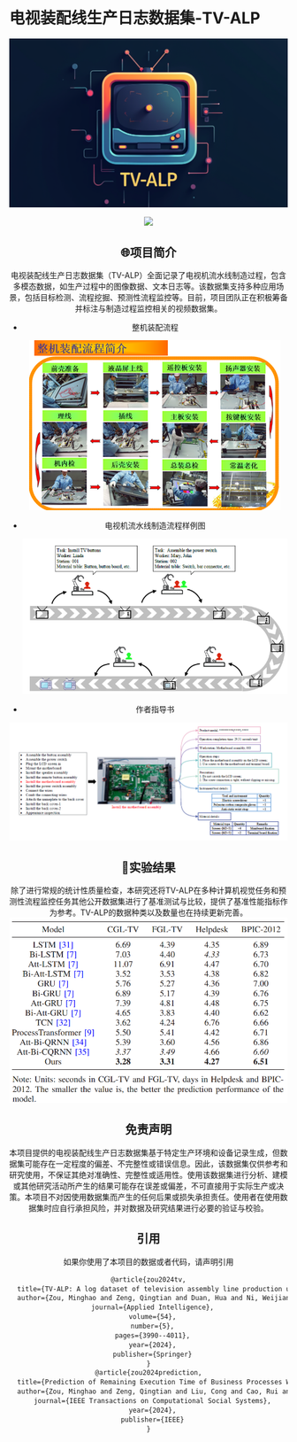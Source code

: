 

# 电视装配线生产日志数据集-TV-ALP

![tvalp](img/tvalp.png)

<div align="center"><img src="https://img.shields.io/badge/Version-1.0--alpha-brightgreen"> 

## 🌐项目简介


电视装配线生产日志数据集（TV-ALP）全面记录了电视机流水线制造过程，包含多模态数据，如生产过程中的图像数据、文本日志等。该数据集支持多种应用场景，包括目标检测、流程挖掘、预测性流程监控等。目前，项目团队正在积极筹备并标注与制造过程监控相关的视频数据集。

- 整机装配流程

  ![整机流程](img/整机流程.png)

- 电视机流水线制造流程样例图

  ![电视机流水线制造流程样例图](img/电视机流水线制造流程样例图.png)

- 作者指导书

![作者指导书](img/作者指导书.png)

## 🧭实验结果

除了进行常规的统计性质量检查，本研究还将TV-ALP在多种计算机视觉任务和预测性流程监控任务其他公开数据集进行了基准测试与比较，提供了基准性能指标作为参考。TV-ALP的数据种类以及数量也在持续更新完善。
![实验结果](img/image-20241116183753051.png)








## 免责声明

本项目提供的电视装配线生产日志数据集基于特定生产环境和设备记录生成，但数据集可能存在一定程度的偏差、不完整性或错误信息。因此，该数据集仅供参考和研究使用，不保证其绝对准确性、完整性或适用性。使用该数据集进行分析、建模或其他研究活动所产生的结果可能存在误差或偏差，不可直接用于实际生产或决策。本项目不对因使用数据集而产生的任何后果或损失承担责任。使用者在使用数据集时应自行承担风险，并对数据及研究结果进行必要的验证与校验。



## 引用

如果你使用了本项目的数据或者代码，请声明引用

```latex
@article{zou2024tv,
  title={TV-ALP: A log dataset of television assembly line production under multi-person collaboration for process mining research},
  author={Zou, Minghao and Zeng, Qingtian and Duan, Hua and Ni, Weijian and Chen, Shuang},
  journal={Applied Intelligence},
  volume={54},
  number={5},
  pages={3990--4011},
  year={2024},
  publisher={Springer}
}
@article{zou2024prediction,
  title={Prediction of Remaining Execution Time of Business Processes With Multiperson Collaboration in Assembly Line Production},
  author={Zou, Minghao and Zeng, Qingtian and Liu, Cong and Cao, Rui and Chen, Shuang and Zhao, Ziqi},
  journal={IEEE Transactions on Computational Social Systems},
  year={2024},
  publisher={IEEE}
}
```

